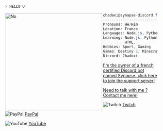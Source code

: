 ```zsh
> HELLO U
```

<img align="left" src="https://cdn.discordapp.com/attachments/834029841493393429/1212756051875856434/GokuBlackJumpscare.png?ex=65f2fe16&is=65e08916&hm=388032839d7bb4f3e1eccf00e634fd43d1f94bcbb06840f6ca4ffa108d7bad71" alt="No" width="320" /> 

```csharp
chadoxi@synapse-discord.fr
-------------------------
Pronouns: He/Him
Location: France
Languages: Node.js, Python
Learning: Node.js, Python, Flutter,
          HTML,
Hobbies: Sport, Gaming
Games: Destiny 2, Minecraft, Sea Of Thieves 
Discord: Chadoxi
```

[I'm the owner of a french certified Discord bot named Synapse, click here to join the support server!](https://discord.gg/a5B3Z6U6r3)

[Need to talk with me ? Contact me here!](mailto:chadoxi@synapse-discord.fr)

![Twitch](https://img.shields.io/badge/Twitch-9347FF?style=for-the-badge&logo=twitch&logoColor=white) [Twitch](https://twitch.tv/Chadoxi)

![PayPal](https://img.shields.io/badge/PayPal-00457C?style=for-the-badge&logo=paypal&logoColor=white) [PayPal]([https://paypal.me/synapsefr](https://paypal.me/synapsediscordfr?country.x=FR&locale.x=fr_FR))

![YouTube](https://img.shields.io/badge/Chadoxi-%23FF0000.svg?style=for-the-badge&logo=YouTube&logoColor=white) [YouTube](https://youtube.com/c/chadoxisupreme)
